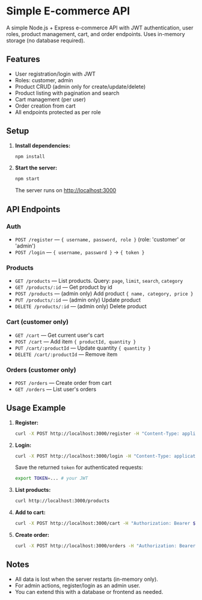 # Simple E-commerce API

A simple Node.js + Express e-commerce API with JWT authentication, user roles, product management, cart, and order endpoints. Uses in-memory storage (no database required).

## Features
- User registration/login with JWT
- Roles: customer, admin
- Product CRUD (admin only for create/update/delete)
- Product listing with pagination and search
- Cart management (per user)
- Order creation from cart
- All endpoints protected as per role

## Setup

1. **Install dependencies:**
   ```sh
   npm install
   ```

2. **Start the server:**
   ```sh
   npm start
   ```
   The server runs on [http://localhost:3000](http://localhost:3000)

## API Endpoints

### Auth
- `POST /register` — `{ username, password, role }` (role: 'customer' or 'admin')
- `POST /login` — `{ username, password }` → `{ token }`

### Products
- `GET /products` — List products. Query: `page`, `limit`, `search`, `category`
- `GET /products/:id` — Get product by id
- `POST /products` — (admin only) Add product `{ name, category, price }`
- `PUT /products/:id` — (admin only) Update product
- `DELETE /products/:id` — (admin only) Delete product

### Cart (customer only)
- `GET /cart` — Get current user's cart
- `POST /cart` — Add item `{ productId, quantity }`
- `PUT /cart/:productId` — Update quantity `{ quantity }`
- `DELETE /cart/:productId` — Remove item

### Orders (customer only)
- `POST /orders` — Create order from cart
- `GET /orders` — List user's orders

## Usage Example

1. **Register:**
   ```sh
   curl -X POST http://localhost:3000/register -H "Content-Type: application/json" -d '{"username":"alice","password":"pass","role":"customer"}'
   ```
2. **Login:**
   ```sh
   curl -X POST http://localhost:3000/login -H "Content-Type: application/json" -d '{"username":"alice","password":"pass"}'
   ```
   Save the returned `token` for authenticated requests:
   ```sh
   export TOKEN=... # your JWT
   ```
3. **List products:**
   ```sh
   curl http://localhost:3000/products
   ```
4. **Add to cart:**
   ```sh
   curl -X POST http://localhost:3000/cart -H "Authorization: Bearer $TOKEN" -H "Content-Type: application/json" -d '{"productId":1,"quantity":2}'
   ```
5. **Create order:**
   ```sh
   curl -X POST http://localhost:3000/orders -H "Authorization: Bearer $TOKEN"
   ```

## Notes
- All data is lost when the server restarts (in-memory only).
- For admin actions, register/login as an admin user.
- You can extend this with a database or frontend as needed. 